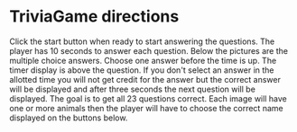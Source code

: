 # TriviaGame directions

Click the start button when ready to start answering the questions. 
The player has 10 seconds to answer each question. 
Below the pictures are the multiple choice answers. 
Choose one answer before the time is up. 
The timer display is above the question. 
If you don't select an answer in the allotted time you will not get credit for the answer but the correct answer will be displayed and after three seconds the next question will be displayed. 
The goal is to get all 23 questions correct. 
Each image will have one or more animals then the player will have  to choose the correct name displayed on the buttons below.
